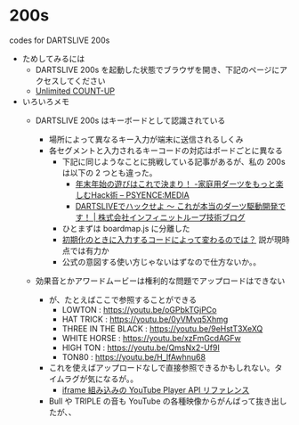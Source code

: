 ﻿# 200s
codes for DARTSLIVE 200s

* ためしてみるには
    * DARTSLIVE 200s を起動した状態でブラウザを開き、下記のページにアクセスしてください
    * [Unlimited COUNT-UP](https://yoshidaa.github.io/200s/proto/)
* いろいろメモ
    * DARTSLIVE 200s はキーボードとして認識されている
        * 場所によって異なるキー入力が端末に送信されるしくみ
        * 各セグメントと入力されるキーコードの対応はボードごとに異なる
            * 下記に同じようなことに挑戦している記事があるが、私の 200s は以下の 2 つとも違った。
                * [年末年始の遊びはこれで決まり！ -家庭用ダーツをもっと楽しむHack術 – PSYENCE:MEDIA](https://tech.recruit-mp.co.jp/gadget/post-14929/)
                * [DARTSLIVEでハックせよ 〜 これが本当のダーツ駆動開発です！ | 株式会社インフィニットループ技術ブログ](https://www.infiniteloop.co.jp/blog/2016/01/dartslive_as_keyboard/)
            * ひとまずは boardmap.js に分離した
            * [初期化のときに入力するコードによって変わるのでは？](https://twitter.com/NAOKI_MIKUMA/status/1252665579464355841?s=20) 説が現時点では有力か
            * 公式の意図する使い方じゃないはずなので仕方ないか。。

    * 効果音とかアワードムービーは権利的な問題でアップロードはできない
        * が、たとえばここで参照することができる
            * LOWTON : https://youtu.be/oGPbkTGjPCo
            * HAT TRICK : https://youtu.be/0yVMvq5Xhmg
            * THREE IN THE BLACK : https://youtu.be/9eHstT3XeXQ
            * WHITE HORSE : https://youtu.be/xzFmGcdAGFw
            * HIGH TON : https://youtu.be/QmsNx2-Uf9I
            * TON80 : https://youtu.be/H_lfAwhnu68
        * これを使えばアップロードなしで直接参照できるかもしれない。タイムラグが気になるが。。
            * [iframe 組み込みの YouTube Player API リファレンス](https://developers.google.com/youtube/iframe_api_reference?hl=ja#Loading_a_Video_Player)
        * Bull や TRIPLE の音も YouTube の各種映像からがんばって抜き出したが、、

